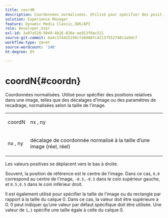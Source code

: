 ```yaml
---
title: coordN
description: Coordonnées normalisées. Utilisé pour spécifier des positions relatives dans une image, telles que des décalages d’image ou des paramètres de recadrage, normalisées selon la taille de l’image.
solution: Experience Manager
feature: Dynamic Media Classic,SDK/API
role: Developer,User
exl-id: 3a97a520-5049-4b26-826e-ae913f0ac511
source-git-commit: 6a4c1f4425199cfa6088fc42137552748c1a9dcf
workflow-type: tm+mt
source-wordcount: '148'
ht-degree: 0%

---
```


# coordN{#coordn}

Coordonnées normalisées. Utilisé pour spécifier des positions relatives dans une image, telles que des décalages d’image ou des paramètres de recadrage, normalisées selon la taille de l’image.

<table id="simpletable_EFA3111DC4B94BAF94715500DB4DD8FB"> 
 <tr class="strow"> 
  <td class="stentry"> <p><span class="codeph"> <span class="varname"> coordN</span> </span> </p> </td> 
  <td class="stentry"> <p><span class="codeph"> <span class="varname"> nx</span> </span>, <span class="codeph"><span class="varname"> ny</span></span> </p></td> 
 </tr> 
 <tr class="strow"> 
  <td class="stentry"> <p><span class="codeph"> <span class="varname"> nx</span> </span>, <span class="codeph"><span class="varname"> ny</span></span> </p></td> 
  <td class="stentry"> <p>décalage de coordonnée normalisé à la taille d’une image (réel, réel) </p></td> 
 </tr> 
</table>

Les valeurs positives se déplacent vers le bas à droite.

Souvent, la position de référence est le centre de l’image. Dans ce cas, `0,0` correspond au centre de l&#39;image, `-0.5,-0.5` dans le coin supérieur gauche, et `0.5,0.5` dans le coin inférieur droit.

Il est également utilisé pour spécifier la taille de l’image ou du rectangle par rapport à la taille du calque 0. Dans ce cas, la valeur doit être supérieure à 0. 0 peut indiquer qu’une valeur par défaut spécifique doit être utilisée. Une valeur de `1,1` spécifie une taille égale à celle du calque 0.
